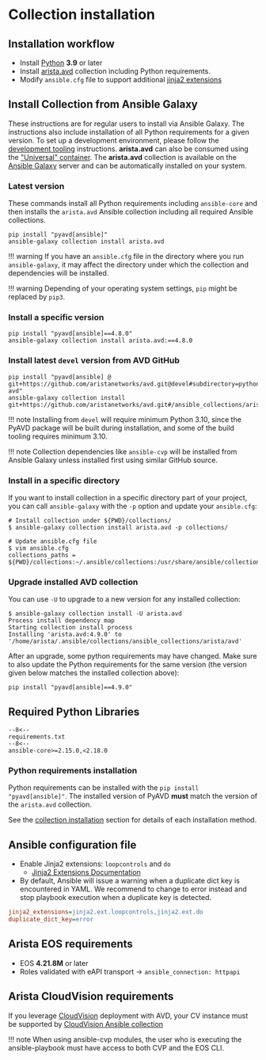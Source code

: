 <!--
  ~ Copyright (c) 2023-2024 Arista Networks, Inc.
  ~ Use of this source code is governed by the Apache License 2.0
  ~ that can be found in the LICENSE file.
  -->

# Collection installation

## Installation workflow

- Install [Python](https://www.python.org/downloads/) **3.9** or later
- Install [arista.avd](#install-collection-from-ansible-galaxy) collection including Python requirements.
- Modify `ansible.cfg` file to support additional [jinja2 extensions](#ansible-configuration-file)

## Install Collection from Ansible Galaxy

These instructions are for regular users to install via Ansible Galaxy.
The instructions also include installation of all Python requirements for a given version.
To set up a development environment, please follow the [development tooling](../contribution/development-tooling.md) instructions.
**arista.avd** can also be consumed using the ["Universal" container](../containers/overview.md#how-to-use-dev-containers).
The **arista.avd** collection is available on the [Ansible Galaxy](https://galaxy.ansible.com/arista/avd)
server and can be automatically installed on your system.

### Latest version

These commands install all Python requirements including `ansible-core` and then installs the `arista.avd` Ansible collection including
all required Ansible collections.

```shell
pip install "pyavd[ansible]"
ansible-galaxy collection install arista.avd
```

!!! warning
    If you have an `ansible.cfg` file in the directory where you run `ansible-galaxy`, it may affect the directory under which the collection and dependencies will be installed.

!!! warning
    Depending of your operating system settings, `pip` might be replaced by `pip3`.

### Install a specific version

```shell
pip install "pyavd[ansible]==4.8.0"
ansible-galaxy collection install arista.avd:==4.8.0
```

### Install latest `devel` version from AVD GitHub

```shell
pip install "pyavd[ansible] @ git+https://github.com/aristanetworks/avd.git@devel#subdirectory=python-avd"
ansible-galaxy collection install git+https://github.com/aristanetworks/avd.git#/ansible_collections/arista/avd/,devel
```

!!! note
    Installing from `devel` will require minimum Python 3.10, since the PyAVD package will be built during installation, and some
    of the build tooling requires minimum 3.10.

!!! note
    Collection dependencies like `ansible-cvp` will be installed from Ansible Galaxy unless installed first using similar GitHub source.

### Install in a specific directory

If you want to install collection in a specific directory part of your project, you can call `ansible-galaxy` with the `-p` option
and update your `ansible.cfg`:

```shell
# Install collection under ${PWD}/collections/
$ ansible-galaxy collection install arista.avd -p collections/

# Update ansible.cfg file
$ vim ansible.cfg
collections_paths = ${PWD}/collections:~/.ansible/collections:/usr/share/ansible/collections
```

### Upgrade installed AVD collection

You can use `-U` to upgrade to a new version for any installed collection:

```shell
$ ansible-galaxy collection install -U arista.avd
Process install dependency map
Starting collection install process
Installing 'arista.avd:4.9.0' to '/home/arista/.ansible/collections/ansible_collections/arista/avd'
```

After an upgrade, some python requirements may have changed. Make sure to also update the Python requirements for the same version (the version given below matches the installed collection above):

```shell
pip install "pyavd[ansible]==4.9.0"
```

## Required Python Libraries

```pip
--8<--
requirements.txt
--8<--
ansible-core>=2.15.0,<2.18.0
```

### Python requirements installation

Python requirements can be installed with the `pip install "pyavd[ansible]"`.
The installed version of PyAVD **must** match the version of the `arista.avd` collection.

See the [collection installation](#install-collection-from-ansible-galaxy) section for details of each installation method.

## Ansible configuration file

- Enable Jinja2 extensions: `loopcontrols` and `do`
  - [Jinja2 Extensions Documentation](https://jinja.palletsprojects.com/extensions/)
- By default, Ansible will issue a warning when a duplicate dict key is encountered in YAML. We recommend to change to error instead and stop playbook execution when a duplicate key is detected.

```ini
jinja2_extensions=jinja2.ext.loopcontrols,jinja2.ext.do
duplicate_dict_key=error
```

## Arista EOS requirements

- EOS **4.21.8M** or later
- Roles validated with eAPI transport -> `ansible_connection: httpapi`

## Arista CloudVision requirements

If you leverage [CloudVision](https://www.arista.com/en/products/eos/eos-cloudvision) deployment with AVD, your CV instance must be supported by [CloudVision Ansible collection](https://cvp.avd.sh/)

!!! note
    When using ansible-cvp modules, the user who is executing the ansible-playbook must have access to both CVP and the EOS CLI.
